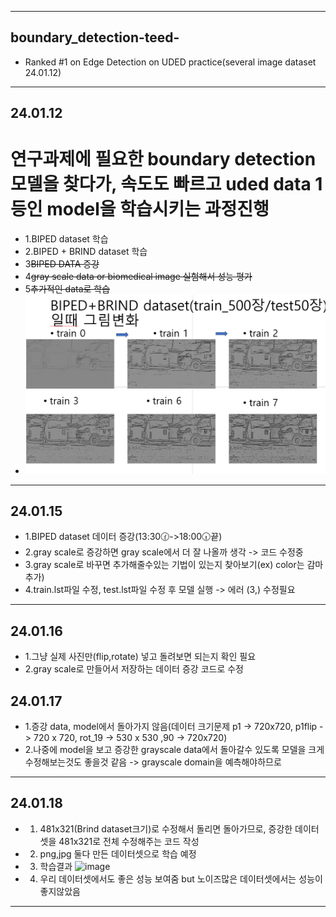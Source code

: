
---
## boundary_detection-teed-
 -  Ranked #1 on Edge Detection on UDED practice(several image dataset 24.01.12)
---
## 24.01.12 

# 연구과제에 필요한 boundary detection 모델을 찾다가, 속도도 빠르고 uded data 1등인 model을 학습시키는 과정진행
- 1.BIPED dataset 학습 
- 2.BIPED + BRIND dataset 학습
- 3~~BIPED DATA 증강~~
- 4~~gray scale data or biomedical image 실험해서 성능 평가~~
- 5~~추가적인 data로 학습~~
- <img src="240112/TEED-main/TEED-main/checkpoints/스크린샷 2024-01-12 184036.png" alt="설명">
---
## 24.01.15
- 1.BIPED dataset 데이터 증강(13:30🕜->18:00🕡끝)
- 2.gray scale로 증강하면 gray scale에서 더 잘 나올까 생각 -> 코드 수정중
- 3.gray scale로 바꾸면 추가해줄수있는 기법이 있는지 찾아보기(ex) color는 감마추가)
- 4.train.lst파일 수정, test.lst파일 수정 후 모델 실행 -> 에러 (3,) 수정필요
---
## 24.01.16
- 1.그냥 실제 사진만(flip,rotate) 넣고 돌려보면 되는지 확인 필요
- 2.gray scale로 만들어서 저장하는 데이터 증강 코드로 수정 
## 24.01.17
- 1.증강 data, model에서 돌아가지 않음(데이터 크기문제 p1 -> 720x720, p1flip -> 720 x 720, rot_19 -> 530 x 530 ,90 -> 720x720)
- 2.나중에 model을 보고 증강한 grayscale data에서 돌아갈수 있도록 모델을 크게 수정해보는것도 좋을것 같음 -> grayscale domain을 예측해야하므로 
---
## 24.01.18
- 1. 481x321(Brind dataset크기)로 수정해서 돌리면 돌아가므로, 증강한 데이터셋을 481x321로 전체 수정해주는 코드 작성
- 2. png,jpg 둘다 만든 데이터셋으로 학습 예정
- 3. 학습결과
![image](https://github.com/Lee-ghwan-ho/boundary_detection-teed-/assets/114568122/11d7d3c4-d03e-4e1a-8af5-fb7eec27f3bb)
- 4. 우리 데이터셋에서도 좋은 성능 보여줌 but 노이즈많은 데이터셋에서는 성능이 좋지않았음 

---
